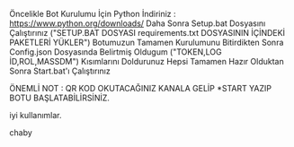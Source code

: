 Öncelikle Bot Kurulumu İçin Python İndiriniz : https://www.python.org/downloads/
Daha Sonra Setup.bat Dosyasını Çalıştırınız ("SETUP.BAT DOSYASI requirements.txt DOSYASININ İÇİNDEKİ PAKETLERİ YÜKLER")
Botumuzun Tamamen Kurulumunu Bitirdikten Sonra Config.json Dosyasında Belirtmiş Oldugum ("TOKEN,LOG İD,ROL,MASSDM") Kısımlarını Doldurunuz
Hepsi Tamamen Hazır Olduktan Sonra Start.bat'ı Çalıştırınız





ÖNEMLİ NOT : QR KOD OKUTACAĞINIZ KANALA GELİP *START YAZIP BOTU BAŞLATABİLİRSİNİZ.

iyi kullanımlar.


chaby
